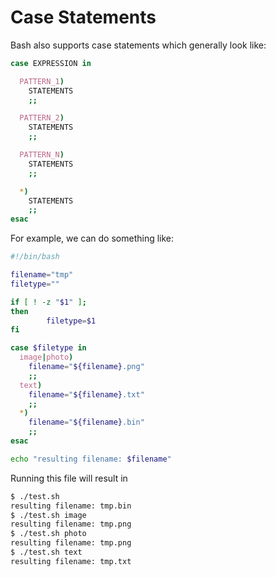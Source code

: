# Case Statements

Bash also supports case statements which generally look like:

```bash
case EXPRESSION in

  PATTERN_1)
    STATEMENTS
    ;;

  PATTERN_2)
    STATEMENTS
    ;;

  PATTERN_N)
    STATEMENTS
    ;;

  *)
    STATEMENTS
    ;;
esac
```


For example, we can do something like:

```bash
#!/bin/bash

filename="tmp"
filetype=""

if [ ! -z "$1" ];
then
        filetype=$1
fi

case $filetype in
  image|photo)
    filename="${filename}.png"
    ;;
  text)
    filename="${filename}.txt"
    ;;
  *)
    filename="${filename}.bin"
    ;;
esac

echo "resulting filename: $filename"
```

Running this file will result in

```bash
$ ./test.sh
resulting filename: tmp.bin
$ ./test.sh image
resulting filename: tmp.png
$ ./test.sh photo
resulting filename: tmp.png
$ ./test.sh text
resulting filename: tmp.txt
```